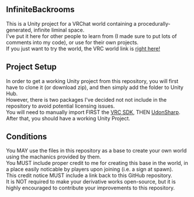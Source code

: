 <h2>InfiniteBackrooms</h2>

<p>
This is a Unity project for a VRChat world containing a procedurally-generated, infinite liminal space.<br>I've put it here for other people to learn from (I made sure to put lots of comments into my code), or use for their own projects.<br>If you just want to try the world, the VRC world link is <a href="https://vrchat.com/home/world/wrld_c92b276b-c002-4a83-a9ca-99456820abbb">right here!</a>
</p>

<h2>Project Setup</h2>
<p>
In order to get a working Unity project from this repository, you will first have to clone it (or download zip), and then simply add the folder to Unity Hub.<br>
However, there is two packages I've decided not not include in the repository to avoid potential licensing issues.<br>
You will need to manually import FIRST the <a href="https://vrchat.com/home/download">VRC SDK</a>, THEN <a href="https://github.com/vrchat-community/UdonSharp/releases/latest">UdonSharp</a>.<br>
After that, you should have a working Unity Project.
</p>

<h2>Conditions</h2>
<p>
You MAY use the files in this repository as a base to create your own world using the machanics provided by them.<br>
You MUST include proper credit to me for creating this base in the world, in a place easily noticable by players upon joining (i.e. a sign at spawn).<br>
This credit notice MUST include a link back to this GitHub repository.<br>
It is NOT required to make your derivative works open-source, but it is highly encouraged to contribute your improvements to this repository.
</p>

